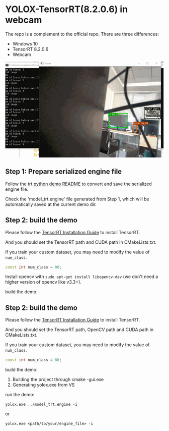 # YOLOX-TensorRT(8.2.0.6) in webcam

The repo is a complement to the official repo. There are three differences:

- Windows 10
- TensorRT 8.2.0.6
- Webcam



![conv_ops](result.gif)


## Step 1: Prepare serialized engine file

Follow the trt [python demo README](https://github.com/Megvii-BaseDetection/YOLOX/blob/main/demo/TensorRT/python/README.md) to convert and save the serialized engine file.

Check the 'model_trt.engine' file generated from Step 1, which will be automatically saved at the current demo dir.


## Step 2: build the demo

Please follow the [TensorRT Installation Guide](https://docs.nvidia.com/deeplearning/tensorrt/install-guide/index.html) to install TensorRT.

And you should set the TensorRT path and CUDA path in CMakeLists.txt.

If you train your custom dataset, you may need to modify the value of `num_class`.

```c++
const int num_class = 80;
```

Install opencv with ```sudo apt-get install libopencv-dev``` (we don't need a higher version of opencv like v3.3+). 

build the demo:
## Step 2: build the demo

Please follow the [TensorRT Installation Guide](https://docs.nvidia.com/deeplearning/tensorrt/install-guide/index.html) to install TensorRT.

And you should set the TensorRT path, OpenCV path and CUDA path in CMakeLists.txt.

If you train your custom dataset, you may need to modify the value of `num_class`.

```c++
const int num_class = 80;
```

build the demo:

1. Building the project through cmake -gui.exe
2. Generating yolox.exe from VS  

run the demo:

```shell
yolox.exe ../model_trt.engine -i
```

or

```shell
yolox.exe <path/to/your/engine_file> -i
```


